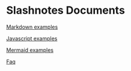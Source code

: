 # Slashnotes Documents

[Markdown examples](examples/markdown.md)

[Javascript examples](examples/javascript.md)

[Mermaid examples](examples/mermaid.md)

[Faq](1-faq.md)
